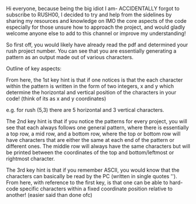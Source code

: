 Hi everyone, because being the big idiot I am- ACCIDENTALLY forgot to subscribe to RUSH00, I decided to try and help from the sidelines by sharing my resources and knowledge on IMO the core aspects of the code especially for those unsure how to approach the project, and would gladly welcome anyone else to add to this channel or improve my understanding!

So first off, you would likely have already read the pdf and determined your rush project number. You can see that you are essentially generating a pattern as an output made out of various characters. 

Outline of key aspects: 

From here, the 1st key hint is that if one notices is that the each character within the pattern is written in the form of two integers, x and y which determine the horizontal and vertical position of the characters in your code! (think of its as x and y coordinates)

e.g. for rush (5,3) there are 5 horizontal and 3 vertical characters.

The 2nd key hint is that if you notice the patterns for every project, you will see that each always follows one general pattern, where there is essentially a top row, a mid row, and a bottom row, where the top or bottom row will have characters that are either the same at each end of the pattern or different ones. The middle row will always have the same characters but will be printed between the coordinates of the top and bottom/leftmost or rightmost character. 


The 3rd key hint is that if you remember ASCII, you would know that the characters can basically be read by the PC (written in single quotes ''). From here, with reference to the first key, is that one can be able to hard-code specific characters within a fixed coordinate position relative to another! (easier said than done ofc)
